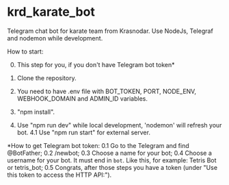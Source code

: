 # krd_karate_bot
Telegram chat bot for karate team from Krasnodar. Use NodeJs, Telegraf and nodemon while development.

How to start:

0. This step for you, if you don't have Telegram bot token*

1. Clone the repository.
2. You need to have .env file with BOT_TOKEN, PORT, NODE_ENV, WEBHOOK_DOMAIN and ADMIN_ID variables.
3. "npm install".
4.  Use "npm run dev" while local development, 'nodemon' will refresh your bot.
4.1  Use "npm run start" for external server.

*How to get Telegram bot token:
  0.1 Go to the Telegram and find @BotFather;
  0.2 /newbot;
  0.3 Choose a name for your bot;
  0.4 Choose a username for your bot. It must end in `bot`. Like this, for example: Tetris Bot or tetris_bot;
  0.5 Congrats, after those steps you have a token (under "Use this token to access the HTTP API:").

